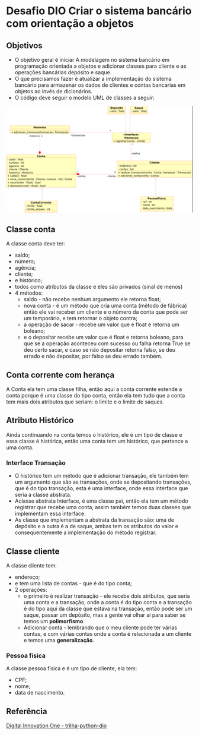 # Desafio DIO Criar o sistema bancário com orientação a objetos

## Objetivos

- O objetivo geral é iniciar A modelagem no sistema bancário em programação orientada a objetos e adicionar classes para cliente e as operações bancárias depósito e saque.
- O que precisamos fazer é atualizar a implementação do sistema bancário para armazenar os dados de clientes e contas bancárias em objetos ao invés de dicionários.
- O código deve seguir o modelo UML de classes a seguir:

![Diagrama de classes - Sistema bancário](diagrama-sistema-bancario.png)

## Classe conta

A classe conta deve ter:

- saldo;
- número;
- agência;
- cliente;
- e histórico;
- todos como atributos da classe e eles são privados (sinal de menos)
- 4 métodos:
  - saldo - não recebe nenhum argumento ele retorna float;
  - nova conta - é um método que cria uma conta (método de fábrica) então ele vai receber um cliente e o número da conta que pode ser um temporário, e tem retornar o objeto contra;
  - a operação de sacar - recebe um valor que é float e retorna um boleano;
  - e o depositar recebe um valor que é float e retorna boleano, para que se a operação aconteceu com sucesso ou falha retorna True se deu certo sacar, e caso se não depositar retorna falso, se deu errado e não depositar, por falso se deu errado também.

## Conta corrente com herança

A Conta ela tem uma classe filha, então aqui a conta corrente estende a conta porque é uma classe do tipo conta, então ela tem tudo que a conta tem mais dois atributos que seriam: o limite e o limite de saques.

## Atributo Histórico

Ainda continuando na conta temos o histórico, ele é um tipo de classe e essa classe é histórica, então uma conta tem um histórico, que pertence a uma conta.

### Interface Transação

- O histórico tem um método que é adicionar transação, ele também tem um argumento que são as transações, onde se depositando transações, que é do tipo transação, esta é uma interface, onde essa interface que seria a classe abstrata.
- Aclasse abstrata Interface, é uma classe pai, então ela tem um método registrar que recebe uma conta, assim também temos duas classes que implementam essa interface.
- As classe que implementam a abstrata da transação são: uma de depósito e a outra é a de saque, ambas tem os atributos do valor e consequentemente a implementação do método registrar.

## Classe cliente

A classe cliente tem:

- endereço;
- e tem uma lista de contas - que é do tipo conta;
- 2 operações:
  - o primeiro é realizar transação - ele recebe dois atributos, que seria uma conta e a transação, onde a conta é do tipo conta e a transação é do tipo aqui da classe que estava na transação, então pode ser um saque, passar um depósito, mas a gente vai olhar ai para saber se temos um **polimorfismo**.
  - Adicionar conta - lembrando que o meu cliente pode ter várias contas, e com várias contas onde a conta é relacionada a um cliente e temos uma **generalização**.

### Pessoa física

A classe pessoa física e é um tipo de cliente, ela tem:

- CPF;
- nome;
- data de nascimento.

## Referência

[Digital Innovation One - trilha-python-dio](https://github.com/digitalinnovationone/trilha-python-dio/)
